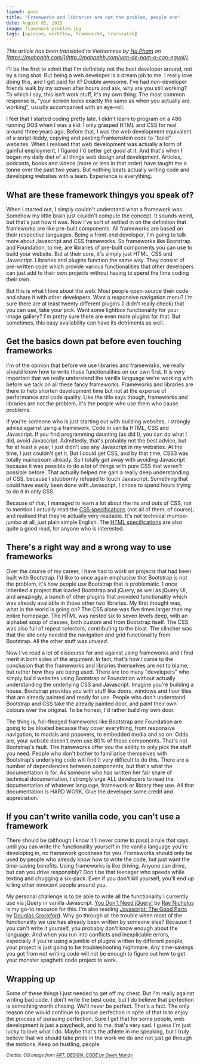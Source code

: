 ```yaml
---
layout: post
title: "Frameworks and libraries are not the problem, people are"
date: August 02, 2015
image: framework-problem.jpg
tags: [opinion, workflow, frameworks, translated]
---
```

*This article has been translated to Vietnamese by [Ha Pham](https://mahpahh.com/) on [https://mahpahh.com/](http://mahpahh.com/van-de-nam-o-con-nguoi/).*

I'll be the first to admit that I'm definitely not the best developer around, not by a long shot. But being a web developer is a dream job to me. I really love doing this, and I get paid for it? Double awesome. I've had non-developer friends walk by my screen after hours and ask, why are you still working? To which I say, this isn't work stuff, it's my own thing. The most common response is, "your screen looks exactly the same as when you actually are working", usually accompanied with an eye-roll. 

I feel that I started coding pretty late. I didn't learn to program on a 486 running DOS when I was a kid. I only grasped HTML and CSS for real around three years ago. Before that, I was the web development equivalent of a script-kiddy, copying and pasting Frankenstein code to "build" websites. When I realised that web development was actually a form of gainful employment, I figured I'd better get good at it. And that's when I began my daily diet of all things web design and development. Articles, podcasts, books and videos (more or less in that order) have taught me a tonne over the past two years. But nothing beats actually writing code and developing websites with a team. Experience is everything.

## What are these framework thingys you speak of?

When I started out, I simply couldn't understand what a framework was. Somehow my little brain just couldn't compute the concept. It sounds weird, but that's just how it was. Now I've sort of settled in on the definition that frameworks are like pre-built components. All frameworks are based on their respective languages. Being a front-end developer, I'm going to talk more about Javascript and CSS frameworks. So frameworks like Bootstrap and Foundation, to me, are libraries of pre-built components you can use to build your website. But at their core, it's simply just HTML, CSS and Javascript. Libraries and plugins function the same way. They consist of pre-written code which provide various functionalities that other developers can just add to their own projects without having to spend the time coding their own. 

But this is what I love about the web. Most people open-source their code and share it with other developers. Want a responsive navigation menu? I'm sure there are at least twenty different plugins (I didn't really check) that you can use, take your pick. Want some lightbox functionality for your image gallery? I'm pretty sure there are even more plugins for that. But sometimes, this easy availability can have its detriments as well. 

## Get the basics down pat before even touching frameworks

I'm of the opinion that before we use libraries and frameworks, we really should know how to write those functionalities on our own first. It is very important that we really understand the vanilla language we're working with before we tack on all these fancy frameworks. Frameworks and libraries are there to help shorten development time but not at the expense of performance and code quality. Like the title says though, frameworks and libraries are not the problem, it's the people who use them who cause problems. 

If you're someone who is just starting out with building websites, I strongly advise against using a framework. Code in vanilla HTML, CSS and Javascript. If you find programming daunting (as did I), you can do what I did, avoid Javascript. Admittedly, that's probably not the best advice, but for at least a year, I just didn't use any Javascript in my websites. At the time, I just couldn't get it. But I could get CSS, and by that time, CSS3 was totally mainstream already. So I totally got away with avoiding Javascript because it was possible to do a lot of things with pure CSS that weren't possible before. That actually helped me gain a really deep understanding of CSS, because I stubbornly refused to touch Javascript. Something that could have easily been done with Javascript, I chose to spend hours trying to do it in only CSS. 

Because of that, I managed to learn a lot about the ins and outs of CSS, not to mention I actually read the [CSS specifications](http://www.w3.org/Style/CSS/specs.en.html) (not all of them, of course), and realised that they're actually very readable. It's not technical mumbo-jumbo at all, just plain simple English. The [HTML specifications](http://www.w3.org/TR/html5/) are also quite a good read, for anyone who is interested.

## There's a right way and a wrong way to use frameworks

Over the course of my career, I have had to work on projects that had been built with Bootstrap. I'd like to once again emphasise that Bootstrap is not the problem, it's how people use Bootstrap that is problematic. I once inherited a project that loaded Bootstrap and jQuery, as well as jQuery UI, and amazingly, a bunch of other plugins that provided functionality which was already available in those other two libraries. My first thought was, what in the world is going on? The CSS alone was five times larger than my entire homepage. The HTML was nested six to seven levels deep, with an alphabet soup of classes, both custom and from Bootstrap itself. The CSS was also full of repeat selectors, contributing to the bloat. The clincher was that the site only needed the navigation and grid functionality from Bootstrap. All the other stuff was *unused*.

Now I've read a lot of discourse for and against using frameworks and I find merit in both sides of the argument. In fact, that's how I came to the conclusion that the frameworks and libraries themselves are not to blame, but rather how they are being used. There are too many "developers" who simply build websites using Bootstrap or Foundation without actually understanding the underlying CSS and Javascript. Imagine you're building a house. Bootstrap provides you with stuff like doors, windows and floor tiles that are already painted and ready for use. People who don't understand Bootstrap and CSS take the already painted door, and paint their own colours over the original. To be honest, I'd rather build my own door. 

The thing is, full-fledged frameworks like Bootstrap and Foundation are going to be bloated because they cover everything, from responsive navigation, to modals and popovers, to embedded media and so on. Odds are, your website doesn't even use 80% of those components. That's not Bootstrap's fault. The frameworks offer you the ability to only pick the stuff you need. People who don't bother to familiarise themselves with Bootstrap's underlying code will find it very difficult to do this. There are a number of dependencies between components, but that's what the documentation is for. As someone who has written her fair share of technical documentation, I strongly urge ALL developers to read the documentation of whatever language, framework or library they use. All that documentation is HARD WORK. Give the developer some credit and appreciation.

## If you can't write vanilla code, you can't use a framework

There should be (although I know it'll never come to pass) a rule that says, until you can write the functionality yourself in the vanilla language you're developing in, no framework goodness for you. Frameworks should only be used by people who already know how to write the code, but just want the time-saving benefits. Using frameworks is like driving. Anyone can drive, but can you drive responsibly? Don't be that teenager who speeds while texting and chugging a six-pack. Even if you don't kill yourself, you'll end up killing other innocent people around you.

My personal challenge is to be able to write all the functionality I currently use via jQuery in vanilla Javascript. [You Don't Need jQuery!](http://blog.garstasio.com/you-dont-need-jquery/) by [Ray Nicholus](https://twitter.com/RayNicholus) is my go-to resource for this. I'm also reading [Javascript: The Good Parts](http://shop.oreilly.com/product/9780596517748.do) by [Douglas Crockford](http://www.crockford.com/). Why go through all the trouble when most of the functionality we use has already been written by someone else? Because if you can't write it yourself, you probably don't know enough about the language. And when you run into conflicts and inexplicable errors, especially if you're using a jumble of plugins written by different people, your project is just going to be troubleshooting nightmare. Any time-savings you got from not writing code will not be enough to figure out how to get your monster spaghetti code project to work.

## Wrapping up

Some of these things I just needed to get off my chest. But I'm really against writing bad code. I don't write the best code, but I do believe that perfection is something worth chasing. We'll never be perfect. That's a fact. The only reason one would continue to pursue perfection in spite of that is to enjoy the process of pursuing perfection. Sure I get that for some people, web development is just a paycheck, and to me, that's very sad. I guess I'm just lucky to love what I do. Maybe that's the athlete in me speaking, but I truly believe that we should take pride in the work we do and not just go through the motions. Keep on hustling, people.

<em><small>Credits: OG:image from <a href="https://omundy.wordpress.com/2012/11/01/i-will-not-write-any-more-bad-code/">ART, DESIGN, CODE by Owen Mundy</a></small></em>

